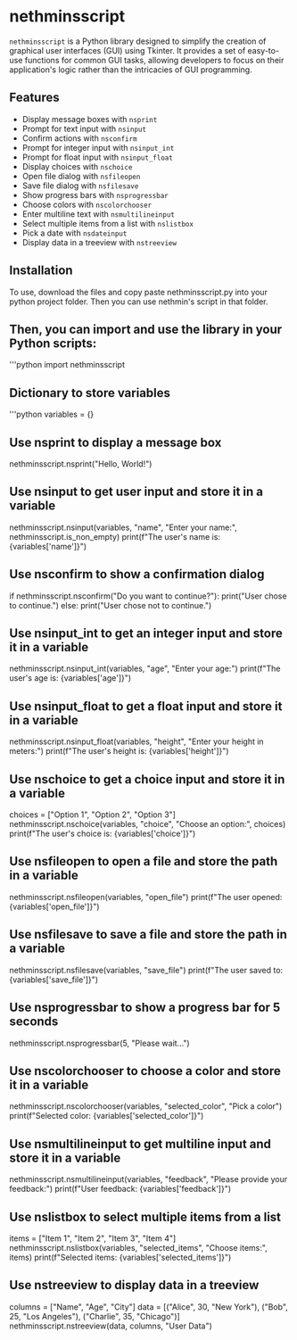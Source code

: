 # nethminsscript

`nethminsscript` is a Python library designed to simplify the creation of graphical user interfaces (GUI) using Tkinter. It provides a set of easy-to-use functions for common GUI tasks, allowing developers to focus on their application's logic rather than the intricacies of GUI programming.

## Features

- Display message boxes with `nsprint`
- Prompt for text input with `nsinput`
- Confirm actions with `nsconfirm`
- Prompt for integer input with `nsinput_int`
- Prompt for float input with `nsinput_float`
- Display choices with `nschoice`
- Open file dialog with `nsfileopen`
- Save file dialog with `nsfilesave`
- Show progress bars with `nsprogressbar`
- Choose colors with `nscolorchooser`
- Enter multiline text with `nsmultilineinput`
- Select multiple items from a list with `nslistbox`
- Pick a date with `nsdateinput`
- Display data in a treeview with `nstreeview`

## Installation

To use, download the files and copy paste nethminsscript.py into your python project folder. Then you can use nethmin's script in that folder.

## Then, you can import and use the library in your Python scripts:
'''python
import nethminsscript

## Dictionary to store variables
'''python
variables = {}

## Use nsprint to display a message box
nethminsscript.nsprint("Hello, World!")

## Use nsinput to get user input and store it in a variable
nethminsscript.nsinput(variables, "name", "Enter your name:", nethminsscript.is_non_empty)
print(f"The user's name is: {variables['name']}")

## Use nsconfirm to show a confirmation dialog
if nethminsscript.nsconfirm("Do you want to continue?"):
    print("User chose to continue.")
else:
    print("User chose not to continue.")

## Use nsinput_int to get an integer input and store it in a variable
nethminsscript.nsinput_int(variables, "age", "Enter your age:")
print(f"The user's age is: {variables['age']}")

## Use nsinput_float to get a float input and store it in a variable
nethminsscript.nsinput_float(variables, "height", "Enter your height in meters:")
print(f"The user's height is: {variables['height']}")

## Use nschoice to get a choice input and store it in a variable
choices = ["Option 1", "Option 2", "Option 3"]
nethminsscript.nschoice(variables, "choice", "Choose an option:", choices)
print(f"The user's choice is: {variables['choice']}")

## Use nsfileopen to open a file and store the path in a variable
nethminsscript.nsfileopen(variables, "open_file")
print(f"The user opened: {variables['open_file']}")

## Use nsfilesave to save a file and store the path in a variable
nethminsscript.nsfilesave(variables, "save_file")
print(f"The user saved to: {variables['save_file']}")

## Use nsprogressbar to show a progress bar for 5 seconds
nethminsscript.nsprogressbar(5, "Please wait...")

## Use nscolorchooser to choose a color and store it in a variable
nethminsscript.nscolorchooser(variables, "selected_color", "Pick a color")
print(f"Selected color: {variables['selected_color']}")

## Use nsmultilineinput to get multiline input and store it in a variable
nethminsscript.nsmultilineinput(variables, "feedback", "Please provide your feedback:")
print(f"User feedback: {variables['feedback']}")

## Use nslistbox to select multiple items from a list
items = ["Item 1", "Item 2", "Item 3", "Item 4"]
nethminsscript.nslistbox(variables, "selected_items", "Choose items:", items)
print(f"Selected items: {variables['selected_items']}")

## Use nstreeview to display data in a treeview
columns = ["Name", "Age", "City"]
data = [("Alice", 30, "New York"), ("Bob", 25, "Los Angeles"), ("Charlie", 35, "Chicago")]
nethminsscript.nstreeview(data, columns, "User Data")

